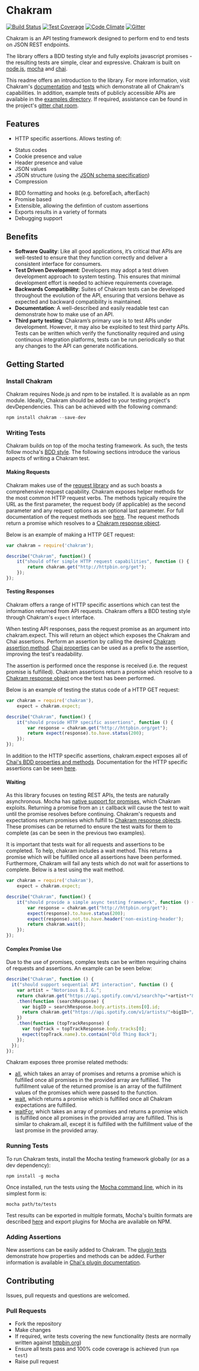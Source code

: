 # Chakram

[![Build Status](https://travis-ci.org/dareid/chakram.svg?branch=master)](https://travis-ci.org/dareid/chakram) [![Test Coverage](https://codeclimate.com/github/dareid/chakram/badges/coverage.svg)](https://codeclimate.com/github/dareid/chakram) [![Code Climate](https://codeclimate.com/github/dareid/chakram/badges/gpa.svg)](https://codeclimate.com/github/dareid/chakram) [![Gitter](https://img.shields.io/badge/gitter-join%20chat-brightgreen.svg)](https://gitter.im/dareid/chakram)

Chakram is an API testing framework designed to perform end to end tests on JSON REST endpoints.

The library offers a BDD testing style and fully exploits javascript promises - the resulting tests are simple, clear and expressive. Chakram is built on [node.js](https://nodejs.org/), [mocha](http://mochajs.org/) and [chai](http://chaijs.com/).

This readme offers an introduction to the library. For more information, visit Chakram's [documentation](http://dareid.github.io/chakram/) and [tests](https://github.com/dareid/chakram/tree/master/test) which demonstrate all of Chakram's capabilities. In addition, example tests of publicly accessible APIs are available in the [examples directory](https://github.com/dareid/chakram/tree/master/examples). If required, assistance can be found in the project's [gitter chat room](https://gitter.im/dareid/chakram).

## Features
 - HTTP specific assertions. Allows testing of:
  + Status codes
  + Cookie presence and value
  + Header presence and value
  + JSON values
  + JSON structure (using the [JSON schema specification](http://json-schema.org/documentation.html))
  + Compression

- BDD formatting and hooks (e.g. beforeEach, afterEach)
- Promise based
- Extensible, allowing the defintion of custom assertions
- Exports results in a variety of formats
- Debugging support

## Benefits
- **Software Quality**: Like all good applications, it’s critical that APIs are well-tested to ensure that they function correctly and deliver a consistent interface for consumers.
- **Test Driven Development**: Developers may adopt a test driven development approach to system testing. This ensures that minimal development effort is needed to achieve requirements coverage.
- **Backwards Compatibility**: Suites of Chakram tests can be developed throughout the evolution of the API, ensuring that versions behave as expected and backward compatibility is maintained.
- **Documentation**: A well-described and easily readable test can demonstrate how to make use of an API.
- **Third party testing**: Chakram’s primary use is to test APIs under development.  However, it may also be exploited to test third party APIs. Tests can be written which verify the functionality required and using continuous integration platforms, tests can be run periodically so that any changes to the API can generate notifications.

## Getting Started

### Install Chakram
Chakram requires Node.js and npm to be installed. It is available as an npm module. Ideally, Chakram should be added to your testing project's devDependencies. This can be achieved with the following command:
```js
npm install chakram --save-dev
```

### Writing Tests

Chakram builds on top of the mocha testing framework.  As such, the tests follow mocha's [BDD style](http://mochajs.org/#getting-started). The following sections introduce the various aspects of writing a Chakram test.

#### Making Requests

Chakram makes use of the [request library](https://github.com/request/request) and as such boasts a comprehensive request capability. Chakram exposes helper methods for the most common HTTP request verbs. The methods typically require the URL as the first parameter, the request body (if applicable) as the second parameter and any request options as an optional last parameter. For full documentation of the request methods see [here](http://dareid.github.io/chakram/jsdoc/module-chakram.html). The request methods return a promise which resolves to a [Chakram response object](http://dareid.github.io/chakram/jsdoc/global.html#ChakramResponse).

Below is an example of making a HTTP GET request:
```js
var chakram = require('chakram');

describe("Chakram", function() {
    it("should offer simple HTTP request capabilities", function () {
        return chakram.get("http://httpbin.org/get");
    });
});
```

#### Testing Responses

Chakram offers a range of HTTP specific assertions which can test the information returned from API requests. Chakram offers a BDD testing style through Chakram's `expect` interface.

When testing API responses, pass the request promise as an argument into chakram.expect. This will return an object which exposes the Chakram and Chai assertions. Perform an assertion by calling the desired [Chakram assertion method](http://dareid.github.io/chakram/jsdoc/module-chakram-expectation.html). [Chai properties](http://chaijs.com/api/bdd/) can be used as a prefix to the assertion, improving the test's readability.

The assertion is performed once the response is received (i.e. the request promise is fulfilled). Chakram assertions return a promise which resolve to a [Chakram response object](http://dareid.github.io/chakram/jsdoc/global.html#ChakramResponse) once the test has been performed.

Below is an example of testing the status code of a HTTP GET request:
```js
var chakram = require('chakram'),
    expect = chakram.expect;

describe("Chakram", function() {
    it("should provide HTTP specific assertions", function () {
        var response = chakram.get("http://httpbin.org/get");
        return expect(response).to.have.status(200);
    });
});
```

In addition to the HTTP specific assertions, chakram.expect exposes all of [Chai's BDD properties and methods](http://chaijs.com/api/bdd/). Documentation for the HTTP specific assertions can be seen [here](http://dareid.github.io/chakram/jsdoc/module-chakram-expectation.html).

#### Waiting

As this library focuses on testing REST APIs, the tests are naturally asynchronous. Mocha has [native support for promises](http://mochajs.org/#asynchronous-code), which Chakram exploits. Returning a promise from an `it` callback will cause the test to wait until the promise resolves before continuing. Chakram's requests and expectations return promises which fulfill to [Chakram response objects](http://dareid.github.io/chakram/jsdoc/global.html#ChakramResponse). These promises can be returned to ensure the test waits for them to complete (as can be seen in the previous two examples).

It is important that tests wait for all requests and assertions to be completed. To help, chakram includes a wait method. This returns a promise which will be fulfilled once all assertions have been performed. Furthermore, Chakram will fail any tests which do not wait for assertions to complete. Below is a test using the wait method.

```js
var chakram = require('chakram'),
    expect = chakram.expect;

describe("Chakram", function() {
    it("should provide a simple async testing framework", function () {
        var response = chakram.get("http://httpbin.org/get");
        expect(response).to.have.status(200);
        expect(response).not.to.have.header('non-existing-header');
        return chakram.wait();
    });
});
```

#### Complex Promise Use

Due to the use of promises, complex tests can be written requiring chains of requests and assertions. An example can be seen below:

```js
describe("Chakram", function () {
  it("should support sequential API interaction", function () {
    var artist = "Notorious B.I.G.";
    return chakram.get("https://api.spotify.com/v1/search?q="+artist+"&type=artist")
    .then(function (searchResponse) {
      var bigID = searchResponse.body.artists.items[0].id;
      return chakram.get("https://api.spotify.com/v1/artists/"+bigID+"/top-tracks?country=GB");
    })
    .then(function (topTrackResponse) {
      var topTrack = topTrackResponse.body.tracks[0];
      expect(topTrack.name).to.contain("Old Thing Back");
    });
  });
});
```

Chakram exposes three promise related methods:
 - [all](http://dareid.github.io/chakram/jsdoc/module-chakram.html#.all), which takes an array of promises and returns a promise which is fulfilled once all promises in the provided array are fulfilled. The fulfillment value of the returned promise is an array of the fulfillment values of the promises which were passed to the function.
 - [wait](http://dareid.github.io/chakram/jsdoc/module-chakram.html#.wait), which returns a promise which is fulfilled once all Chakram expectations are fulfilled.
 - [waitFor](http://dareid.github.io/chakram/jsdoc/module-chakram.html#.waitFor), which takes an array of promises and returns a promise which is fulfilled once all promises in the provided array are fulfilled.  This is similar to chakram.all, except it is fulfilled with the fulfillment value of the last promise in the provided array.

### Running Tests
To run Chakram tests, install the Mocha testing framework globally (or as a dev dependency):
```
npm install -g mocha
```
Once installed, run the tests using the [Mocha command line](http://mochajs.org/#usage), which in its simplest form is:
```
mocha path/to/tests
```
Test results can be exported in multiple formats, Mocha's builtin formats are described [here](http://mochajs.org/#reporters) and export plugins for Mocha are available on NPM.

### Adding Assertions

New assertions can be easily added to Chakram. The [plugin tests](https://github.com/dareid/chakram/blob/master/test/plugins.js) demonstrate how properties and methods can be added. Further information is available in [Chai's plugin documentation](http://chaijs.com/guide/plugins/).

## Contributing
Issues, pull requests and questions are welcomed.

### Pull Requests

 - Fork the repository
 - Make changes
 - If required, write tests covering the new functionality (tests are normally written against [httpbin.org](http://httpbin.org/))
 - Ensure all tests pass and 100% code coverage is achieved (run `npm test`)
 - Raise pull request
